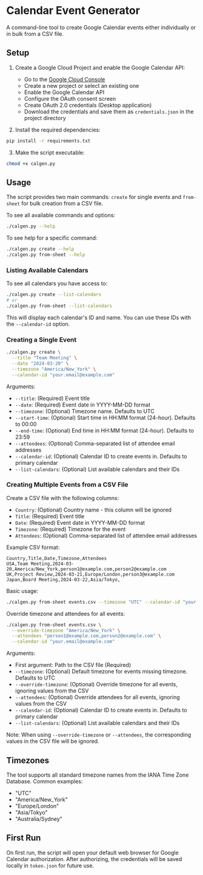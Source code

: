 # Calendar Event Generator

A command-line tool to create Google Calendar events either individually or in bulk from a CSV file.

## Setup

1. Create a Google Cloud Project and enable the Google Calendar API:
   - Go to the [Google Cloud Console](https://console.cloud.google.com/)
   - Create a new project or select an existing one
   - Enable the Google Calendar API
   - Configure the OAuth consent screen
   - Create OAuth 2.0 credentials (Desktop application)
   - Download the credentials and save them as `credentials.json` in the project directory

2. Install the required dependencies:
```bash
pip install -r requirements.txt
```

3. Make the script executable:
```bash
chmod +x calgen.py
```

## Usage

The script provides two main commands: `create` for single events and `from-sheet` for bulk creation from a CSV file.

To see all available commands and options:
```bash
./calgen.py --help
```

To see help for a specific command:
```bash
./calgen.py create --help
./calgen.py from-sheet --help
```

### Listing Available Calendars

To see all calendars you have access to:
```bash
./calgen.py create --list-calendars
# or
./calgen.py from-sheet --list-calendars
```

This will display each calendar's ID and name. You can use these IDs with the `--calendar-id` option.

### Creating a Single Event

```bash
./calgen.py create \
  --title "Team Meeting" \
  --date "2024-03-20" \
  --timezone "America/New_York" \
  --calendar-id "your.email@example.com"
```

Arguments:
- `--title`: (Required) Event title
- `--date`: (Required) Event date in YYYY-MM-DD format
- `--timezone`: (Optional) Timezone name. Defaults to UTC
- `--start-time`: (Optional) Start time in HH:MM format (24-hour). Defaults to 00:00
- `--end-time`: (Optional) End time in HH:MM format (24-hour). Defaults to 23:59
- `--attendees`: (Optional) Comma-separated list of attendee email addresses
- `--calendar-id`: (Optional) Calendar ID to create events in. Defaults to primary calendar
- `--list-calendars`: (Optional) List available calendars and their IDs

### Creating Multiple Events from a CSV File

Create a CSV file with the following columns:
- `Country`: (Optional) Country name - this column will be ignored
- `Title`: (Required) Event title
- `Date`: (Required) Event date in YYYY-MM-DD format
- `Timezone`: (Required) Timezone for the event
- `Attendees`: (Optional) Comma-separated list of attendee email addresses

Example CSV format:
```csv
Country,Title,Date,Timezone,Attendees
USA,Team Meeting,2024-03-20,America/New_York,person1@example.com,person2@example.com
UK,Project Review,2024-03-21,Europe/London,person3@example.com
Japan,Board Meeting,2024-03-22,Asia/Tokyo,
```

Basic usage:
```bash
./calgen.py from-sheet events.csv --timezone "UTC" --calendar-id "your.email@example.com"
```

Override timezone and attendees for all events:
```bash
./calgen.py from-sheet events.csv \
  --override-timezone "America/New_York" \
  --attendees "person1@example.com,person2@example.com" \
  --calendar-id "your.email@example.com"
```

Arguments:
- First argument: Path to the CSV file (Required)
- `--timezone`: (Optional) Default timezone for events missing timezone. Defaults to UTC
- `--override-timezone`: (Optional) Override timezone for all events, ignoring values from the CSV
- `--attendees`: (Optional) Override attendees for all events, ignoring values from the CSV
- `--calendar-id`: (Optional) Calendar ID to create events in. Defaults to primary calendar
- `--list-calendars`: (Optional) List available calendars and their IDs

Note: When using `--override-timezone` or `--attendees`, the corresponding values in the CSV file will be ignored.

## Timezones

The tool supports all standard timezone names from the IANA Time Zone Database. Common examples:
- "UTC"
- "America/New_York"
- "Europe/London"
- "Asia/Tokyo"
- "Australia/Sydney"

## First Run

On first run, the script will open your default web browser for Google Calendar authorization. After authorizing, the credentials will be saved locally in `token.json` for future use. 